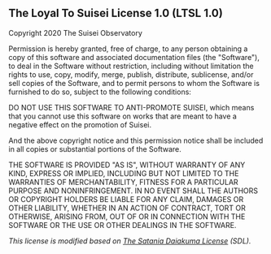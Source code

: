 ## The Loyal To Suisei License 1.0 (LTSL 1.0)

Copyright 2020 The Suisei Observatory

Permission is hereby granted, free of charge, to any person obtaining a copy of this software and associated documentation files (the "Software"), to deal in the Software without restriction, including without limitation the rights to use, copy, modify, merge, publish, distribute, sublicense, and/or sell copies of the Software, and to permit persons to whom the Software is furnished to do so, subject to the following conditions:

DO NOT USE THIS SOFTWARE TO ANTI-PROMOTE SUISEI, which means that you cannot use this software on works that are meant to have a negative effect on the promotion of Suisei.

And the above copyright notice and this permission notice shall be included in all copies or substantial portions of the Software.

THE SOFTWARE IS PROVIDED "AS IS", WITHOUT WARRANTY OF ANY KIND, EXPRESS OR IMPLIED, INCLUDING BUT NOT LIMITED TO THE WARRANTIES OF MERCHANTABILITY, FITNESS FOR A PARTICULAR PURPOSE AND NONINFRINGEMENT. IN NO EVENT SHALL THE AUTHORS OR COPYRIGHT HOLDERS BE LIABLE FOR ANY CLAIM, DAMAGES OR OTHER LIABILITY, WHETHER IN AN ACTION OF CONTRACT, TORT OR OTHERWISE, ARISING FROM, OUT OF OR IN CONNECTION WITH THE SOFTWARE OR THE USE OR OTHER DEALINGS IN THE SOFTWARE.

*This license is modified based on [The Satania Daiakuma License](https://github.com/Pizzacus/satania.moe/blob/master/LICENSE.md) (SDL).*

